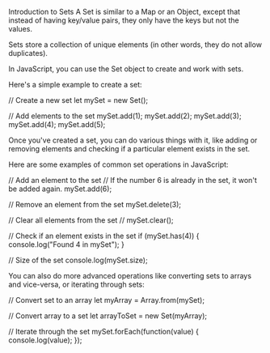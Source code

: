 Introduction to Sets
A Set is similar to a Map or an Object, except that instead of having key/value pairs, they only have the keys but not the values.

Sets store a collection of unique elements (in other words, they do not allow duplicates).

In JavaScript, you can use the Set object to create and work with sets.



Here's a simple example to create a set:

// Create a new set
let mySet = new Set();
 
// Add elements to the set
mySet.add(1);
mySet.add(2);
mySet.add(3);
mySet.add(4);
mySet.add(5);


Once you've created a set, you can do various things with it, like adding or removing elements and checking if a particular element exists in the set.

Here are some examples of common set operations in JavaScript:

// Add an element to the set
// If the number 6 is already in the set, it won't be added again.
mySet.add(6);
 
// Remove an element from the set
mySet.delete(3);
 
// Clear all elements from the set
// mySet.clear();
 
// Check if an element exists in the set
if (mySet.has(4)) {
    console.log("Found 4 in mySet");
}
 
// Size of the set
console.log(mySet.size);


You can also do more advanced operations like converting sets to arrays and vice-versa, or iterating through sets:

// Convert set to an array
let myArray = Array.from(mySet);
 
// Convert array to a set
let arrayToSet = new Set(myArray);
 
// Iterate through the set
mySet.forEach(function(value) {
    console.log(value);
});